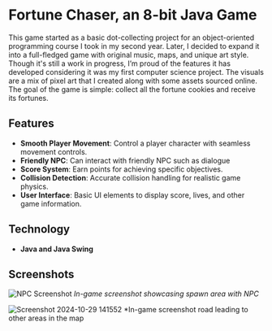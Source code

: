 # Fortune Chaser, an 8-bit Java Game

This game started as a basic dot-collecting project for an object-oriented programming course I took in my second year. Later, I decided to expand it into a full-fledged game with original music, maps, and unique art style. Though it's still a work in progress, I’m proud of the features it has developed considering it was my first computer science project. The visuals are a mix of pixel art that I created along with some assets sourced online. The goal of the game is simple: collect all the fortune cookies and receive its fortunes. 

## Features

- **Smooth Player Movement**: Control a player character with seamless movement controls.
- **Friendly NPC**: Can interact with friendly NPC such as dialogue
- **Score System**: Earn points for achieving specific objectives.
- **Collision Detection**: Accurate collision handling for realistic game physics.
- **User Interface**: Basic UI elements to display score, lives, and other game information.

## Technology
- **Java and Java Swing**

## Screenshots

![NPC Screenshot](https://github.com/user-attachments/assets/e9329fac-ae83-476c-8525-77f7c7680dd2)
*In-game screenshot showcasing spawn area with NPC*

![Screenshot 2024-10-29 141552](https://github.com/user-attachments/assets/de1637de-2f57-4d47-aab3-516befaaca23)
*In-game screenshot road leading to other areas in the map
